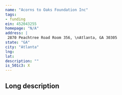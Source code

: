 ```yaml
---
name: "Acorns to Oaks Foundation Inc"
tags:
- funding
ein: 452043255
homepage: "N/A"
address: |
 2870 Peachtree Road Room 356, \nAtlanta, GA 30305
state: "GA"
city: "Atlanta"
lng: 
lat: 
description: ""
is_501c3: X
---
```


## Long description


